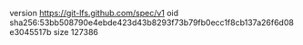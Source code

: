 version https://git-lfs.github.com/spec/v1
oid sha256:53bb508790e4ebde423d43b8293f73b79fb0ecc1f8cb137a26f6d08e3045517b
size 127386
